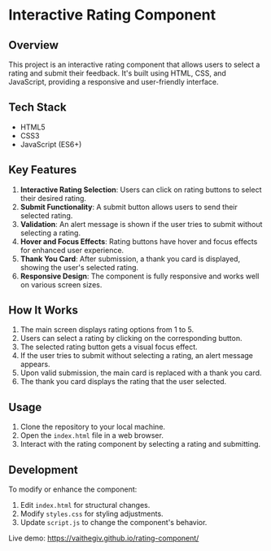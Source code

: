 # Interactive Rating Component

## Overview
This project is an interactive rating component that allows users to select a rating and submit their feedback. It's built using HTML, CSS, and JavaScript, providing a responsive and user-friendly interface.

## Tech Stack
- HTML5
- CSS3
- JavaScript (ES6+)

## Key Features
1. **Interactive Rating Selection**: Users can click on rating buttons to select their desired rating.
2. **Submit Functionality**: A submit button allows users to send their selected rating.
3. **Validation**: An alert message is shown if the user tries to submit without selecting a rating.
4. **Hover and Focus Effects**: Rating buttons have hover and focus effects for enhanced user experience.
5. **Thank You Card**: After submission, a thank you card is displayed, showing the user's selected rating.
6. **Responsive Design**: The component is fully responsive and works well on various screen sizes.

## How It Works
1. The main screen displays rating options from 1 to 5.
2. Users can select a rating by clicking on the corresponding button.
3. The selected rating button gets a visual focus effect.
4. If the user tries to submit without selecting a rating, an alert message appears.
5. Upon valid submission, the main card is replaced with a thank you card.
6. The thank you card displays the rating that the user selected.

## Usage
1. Clone the repository to your local machine.
2. Open the `index.html` file in a web browser.
3. Interact with the rating component by selecting a rating and submitting.

## Development
To modify or enhance the component:
1. Edit `index.html` for structural changes.
2. Modify `styles.css` for styling adjustments.
3. Update `script.js` to change the component's behavior.

Live demo: https://vaithegiv.github.io/rating-component/

